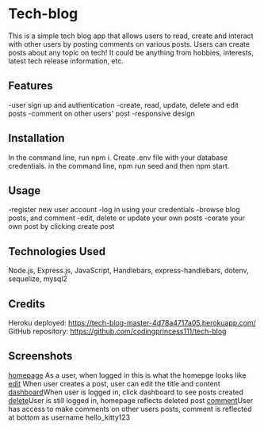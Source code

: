 # Tech-blog

This is a simple tech blog app that allows users to read, create and interact with other users by posting comments on various posts. Users can create posts about any topic on tech! It could be anything from hobbies, interests, latest tech release information, etc. 

## Features

-user sign up and authentication
-create, read, update, delete and edit posts
-comment on other users' post
-responsive design 

## Installation

In the command line, run npm i. Create .env file with your database credentials. in the command line, npm run seed and then npm start.

## Usage
-register new user account
-log in using your credentials
-browse blog posts, and comment
-edit, delete or update your own posts
-cerate your own post by clicking create post

## Technologies Used

Node.js, Express.js, JavaScript, Handlebars, express-handlebars, dotenv, sequelize, mysql2

## Credits
Heroku deployed: https://tech-blog-master-4d78a4717a05.herokuapp.com/
GitHub repository: https://github.com/codingprincess111/tech-blog

## Screenshots

[homepage](./public/img/tech-blog.png) As a user, when logged in this is what the homepge looks like
[edit](./public/img/edit-post.png) When user creates a post, user can edit the title and content 
[dashboard](./public/img/dashboard-post-create.png)When user is logged in, click dashboard to see posts created
[delete](./public/img/deleted-post.png)User is still logged in, homepage reflects deleted post
[comment](./public/img/comment-made.png)User has access to make comments on other users posts, comment is reflected at bottom as username hello_kitty123
